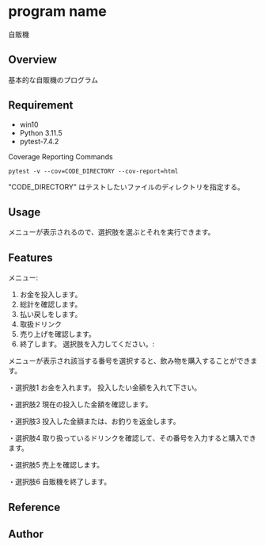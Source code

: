 # program name
自販機

## Overview
基本的な自販機のプログラム

## Requirement
 - win10
 - Python 3.11.5
 - pytest-7.4.2


Coverage Reporting Commands
```
pytest -v --cov=CODE_DIRECTORY --cov-report=html
```
"CODE_DIRECTORY" はテストしたいファイルのディレクトリを指定する。

## Usage
メニューが表示されるので、選択肢を選ぶとそれを実行できます。


## Features
メニュー:
1. お金を投入します。
2. 総計を確認します。
3. 払い戻しをします。
4. 取扱ドリンク
5. 売り上げを確認します。
6. 終了します。
選択肢を入力してください。: 

メニューが表示され該当する番号を選択すると、飲み物を購入することができます。

・選択肢1
お金を入れます。
投入したい金額を入れて下さい。

・選択肢2
現在の投入した金額を確認します。

・選択肢3
投入した金額または、お釣りを返金します。

・選択肢4
取り扱っているドリンクを確認して、その番号を入力すると購入できます。

・選択肢5
売上を確認します。

・選択肢6
自販機を終了します。

## Reference


## Author


